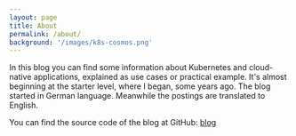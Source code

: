 ```yaml
---
layout: page
title: About
permalink: /about/
background: '/images/k8s-cosmos.png'
---
```


In this blog you can find some information about Kubernetes and cloud-native applications, explained
as use cases or practical example. It's almost beginning at the starter level, where I began, some years
ago. The blog started in German language. Meanwhile the postings are translated to English.

You can find the source code of the blog at GitHub:
[blog](https://github.com/eumel8/blog)

[jekyll-organization]: https://github.com/jekyll
